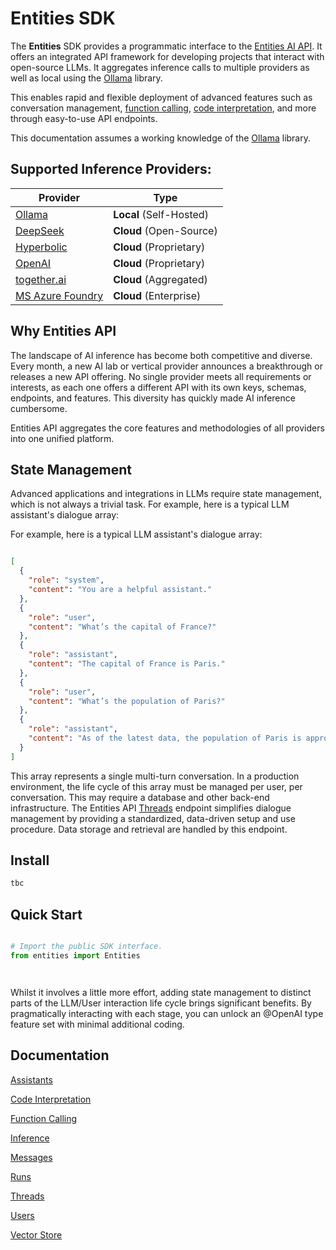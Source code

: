 # Entities SDK

The **Entities** SDK provides a programmatic interface to the  [Entities AI API](https://github.com/frankie336/entities_api). 
It offers an integrated API framework for developing projects that interact with open-source LLMs.
It aggregates inference calls to multiple providers as well as local using the [Ollama](https://github.com/ollama) library. 

This enables rapid and flexible deployment of advanced features such as conversation management, 
[function calling](/docs/function_calling.md), [code interpretation](/docs/function_calling.md), and more through easy-to-use API endpoints.

This documentation assumes a working knowledge of the [Ollama](https://github.com/ollama) library.



## Supported Inference Providers: 

| Provider                                       | Type                        |
|------------------------------------------------|-----------------------------|
| [Ollama](https://github.com/ollama)            | **Local** (Self-Hosted)     |
| [DeepSeek](https://platform.deepseek.com/)     | **Cloud** (Open-Source)     |
| [Hyperbolic](https://hyperbolic.xyz/)          | **Cloud** (Proprietary)     |
| [OpenAI](https://platform.openai.com/)         | **Cloud** (Proprietary)     |
| [together.ai](https://www.together.ai/)        | **Cloud** (Aggregated)      |
| [MS Azure Foundry](https://azure.microsoft.com) | **Cloud** (Enterprise)      |


## Why Entities API

The landscape of AI inference has become both competitive and diverse. Every month, a new AI lab or vertical provider announces a breakthrough or releases a new API offering. No single provider meets all requirements or interests, as each one offers a different API with its own keys, schemas, endpoints, and features. This diversity has quickly made AI inference cumbersome.

Entities API aggregates the core features and methodologies of all providers into one unified platform.

## State Management

Advanced applications and integrations in LLMs require state management, which is not always a trivial task.
For example, here is a typical LLM assistant's dialogue array:

For example,  here is a typical LLM assistant's dialogue array:

```json

[
  {
    "role": "system",
    "content": "You are a helpful assistant."
  },
  {
    "role": "user",
    "content": "What’s the capital of France?"
  },
  {
    "role": "assistant",
    "content": "The capital of France is Paris."
  },
  {
    "role": "user",
    "content": "What’s the population of Paris?"
  },
  {
    "role": "assistant",
    "content": "As of the latest data, the population of Paris is approximately 2.1 million."
  }
]

```

This array represents a single multi-turn conversation. In a production environment, the life cycle of this array must be managed per user, per conversation. This may require a database and other back-end infrastructure.
The Entities API [Threads](/docs/threads.md)  endpoint simplifies dialogue management by providing a standardized, data-driven setup and use procedure. Data storage and retrieval are handled by this endpoint.






## Install

```sh
tbc
```

## Quick Start

```python

# Import the public SDK interface.
from entities import Entities




```

Whilst it involves a little more effort, adding state management to distinct parts of the LLM/User interaction life cycle brings significant benefits. By pragmatically interacting with each stage, you can unlock an @OpenAI type feature set with minimal additional coding.





## Documentation

  [Assistants](/docs/assistants.md)
  
  [Code Interpretation](/docs/code_interpretation.md)
  
  [Function Calling](/docs/function_calling.md)
  
  [Inference](/docs/inference.md)
  
  [Messages](/docs/messages.md)
  
  [Runs](/docs/runs.md)

  [Threads](/docs/threads.md)
  
  [Users](/docs/users.md)
  
  [Vector Store](/docs/vector_store.md)
